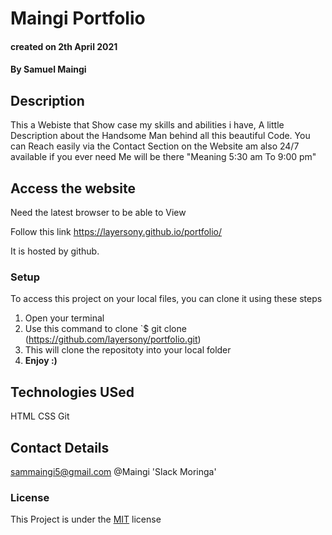 # Maingi Portfolio

#### created on 2th April 2021
#### By Samuel Maingi

## Description 
This a Webiste that Show case my skills and abilities i have, A little Description about the Handsome Man behind all this beautiful Code. You can Reach easily via the Contact Section on the Website am also 24/7 available if you ever need Me will be there "Meaning 5:30 am To 9:00 pm"

## Access the website
Need the latest browser to be able to View

Follow this link https://layersony.github.io/portfolio/

It is hosted by github.

### Setup
To access this project on your local files, you can clone it using these steps
1. Open your terminal
1. Use this command to clone `$ git clone (https://github.com/layersony/portfolio.git)
1. This will clone the repositoty into your local folder
1. __Enjoy :)__

## Technologies USed
HTML
CSS
Git

## Contact Details
sammaingi5@gmail.com
@Maingi 'Slack Moringa'

### License
This Project is under the [MIT](LICENCE) license